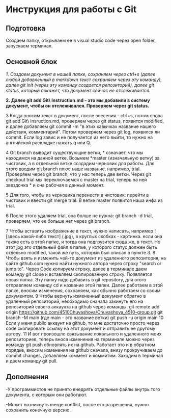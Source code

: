 # Инструкция для работы с Git 
## Подготовка
Создаем папку, открываем ее в visual studio code через open folder, запускаем терминал. 
## Основной блок 
*1. Создаем документ в нашей папке, сохраняем через ctrl+s (далее любой добавленный в markdown текст сохраняем через эту команду), далее git init (через эту команду создается репозиторий), далее git status, который покажет, что документ сейчас не отслеживается.*

**2. Далее git add Git\ Instruction.md - это мы добавили в систему документ, чтобы он отслеживался. Проверяем через git status.**

3 Когда вносим текст в документ, после внесения - ctrl+s, потом снова git add Git\ Insruction.md, проверяем через git status, появится modified, и далее добавляем git commit -m "в этих кавычках название нашего действия, комментарий". Потом проверяем через git log, появился ли commit. Если log завис и не получается из него выйти, то нужно на английской раскладке нажать q или Q.

4 Git branch выводит существующие ветки, * означает, что мы находимся на данной ветке. Возьмем *master (изначальную ветку) за чистовик, а в отдельной ветке создадим черновик для работы. Для этого вводим git branch плюс наше название, например, trial. Проверяем через git branch, что у нас теперь две ветки. Через git checkout trial мы переключаемся с master на trial, теперь на ней звездочка * и она рабочая в данный момент.

5 Для того, чтобы из черновика перенести в чистовик: перейти в чистовик и ввести git merge trial. В ветке master появится наша инфа из trial.

6 После этого удаляем trial, она болше не нужна: git branch -d trial, проверяем, что ее больше нет через git branch. 

7 Чтобы вставить изображение в текст, нужно написать, например ! [здесь какой-либо текст] (.jpg), в круглых скобках - картинка. если она также есть в этой папке, и тогда она подгрузится сюда же, в текст. Но этот jpg это отдельный файл в папке, у которого статус должен быть отдельно modified, такой же путь, который был описан в пункте 3.
8 Чтобы взять и изменить чей-то документ из удаленного репозитория, на сайте github.com нужно найти нужного автора через строку "search or jump to". Через Code копируем строку, далее в терминале даем команду git clone и вставляем скопированную строку. Появляется новая папка. Эту папку надо добавить в git repository, для этого отправляем команду cd и название этой папки. Далее работаем в этой папке, вносим изменения, сохраняем, как обычно работаем со своим документом.
9 Чтобы вернуть измененный документ обратно в удаленный репозиторий, необходимо сначала закинуть его на репозиторий своего аккаунта на github через команды:
git remote add origin https://github.com/4510Chuvashova/Chuvashova_4510-group.git
git branch -M main (где main - это название ветки)
git push -u origin main
10 Если у меня public аккаунт на github, то мне достаточно просто через code скопировать ссылку на этот документ и отправить ее другому автору.
11 И вот произошло связывание локального и удаленного моих репозиториев, теперь внося изменения на терминале можно через команду git push обновлять их на github. Работает это и в обратном порядке, вносим изменения на github сначала, внизу прокручиваем до commit changes, добавляем коммент и коммитим. Заходим в терминал и даем команду git pull.

## Дополнения 

-У программистов не принято внедрять отдельные файлы внутрь того документа, с которым они работают. 

-Может возникнуть merge conflict, после его разрешения, нужно сохранить конечную версию. 

